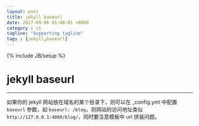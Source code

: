 ```yaml
---
layout: post
title: jekyll baseurl
date: 2017-09-06 01:00:01 +0800
category : it
tagline: "Supporting tagline"
tags : [jekyll,baseurl]
---
```

{% include JB/setup %}
# jekyll baseurl
---
如果你的 jekyll 网站放在域名的某个目录下，则可以在 _config.yml 中配置 `baseurl` 参数，如 `baseurl: /blog`，则网站的访问地址类似 `http://127.0.0.1:4000/blog/`，同时要注意模板中 url 拼装问题。
